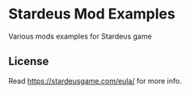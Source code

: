 # Stardeus Mod Examples
Various mods examples for Stardeus game

## License
Read https://stardeusgame.com/eula/ for more info.